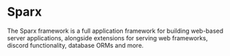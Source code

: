 # Sparx
The Sparx framework is a full application framework for building web-based server applications, alongside extensions for serving web frameworks, discord functionality, database ORMs and more.
